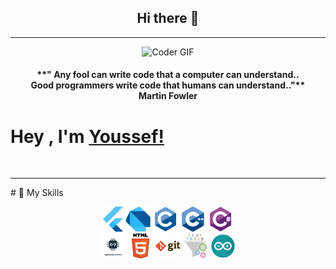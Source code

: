 <div align="center">
  <h2>Hi there 👋</h2>
  <hr>



  <img
    src="https://gist.github.com/MedRedha/fd8e2481bde2610c96b9aafde543879c/raw/88624e8d31c4295973dcb7c900dacf0edc0a6d99/coding.gif"
    alt="Coder GIF" width="500" height="400">

  <h4>
    **" Any fool can write code that a computer can understand.. <br> Good programmers write code that humans can
    understand.."**<br>Martin Fowler
  </h4>


</div>

# Hey , I'm [Youssef!](https://www.linkedin.com/in/youssef-osama-mohamed-ali-49875b225/)

<br />
<hr>
# 🧰 My Skills

<div align="center">

  <code><img height="40" title="flutter" src="https://github.com/YoussefOsama2000/YoussefOsama2000/blob/main/images/flutter.png?raw=true"></code>
  <code><img height="40" title="dart" src="https://github.com/YoussefOsama2000/YoussefOsama2000/blob/main/images/dart-programming-language.png?raw=true"></code>
  <code><img height="40" title="C" src="https://raw.githubusercontent.com/devicons/devicon/master/icons/c/c-original.svg"></code>
  <code><img height="40" title="C++" src="https://raw.githubusercontent.com/devicons/devicon/master/icons/cplusplus/cplusplus-original.svg"></code>
  <code><img height="40" title="C#" src="https://raw.githubusercontent.com/devicons/devicon/master/icons/csharp/csharp-original.svg"></code>
  <br />
  <code><img height="40" title="Embedded System" src="https://github.com/YoussefOsama2000/YoussefOsama2000/blob/main/images/embeded.jpg?raw=true"></code>
  <code><img height="40" title="HTML" src="https://raw.githubusercontent.com/github/explore/80688e429a7d4ef2fca1e82350fe8e3517d3494d/topics/html/html.png"></code>
  <code><img height="40" title="Git" src="https://raw.githubusercontent.com/github/explore/80688e429a7d4ef2fca1e82350fe8e3517d3494d/topics/git/git.png"></code>
  <code><img height="40" title="Assembly" src="https://github.com/YoussefOsama2000/YoussefOsama2000/blob/main/images/assembly.png?raw=true"></code>
  <code><img height="40" title="Arduino" src="https://raw.githubusercontent.com/github/explore/80688e429a7d4ef2fca1e82350fe8e3517d3494d/topics/arduino/arduino.png"></code>




</div>
